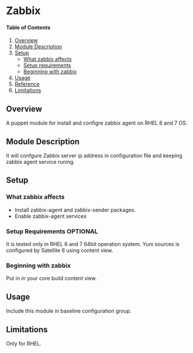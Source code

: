 # Zabbix

#### Table of Contents

1. [Overview](#overview)
2. [Module Description ](#module-description)
3. [Setup ](#setup)
    * [What zabbix affects](#what-zabbix-affects)
    * [Setup requirements](#setup-requirements)
    * [Beginning with zabbix](#beginning-with-zabbix)
4. [Usage](#usage)
5. [Reference](#reference)
5. [Limitations](#limitations)

## Overview

A puppet module for install and configre zabbix agent on RHEL 6 and 7 OS.

## Module Description
It will confgure Zabbix server ip address in configuration file and keeping zabbix agent service runing.


## Setup

### What zabbix affects

* Install zabbix-agent and zabbix-sender packages.
* Enable zabbix-agent services

### Setup Requirements **OPTIONAL**

It is tested only in RHEL 6 and 7 64bit operation system. Yum sources is configured by Satellite 6 using content view.

### Beginning with zabbix

Put in in your core build content view.

## Usage

Include this module in baseline configuration group.

## Limitations

Only for RHEL.

